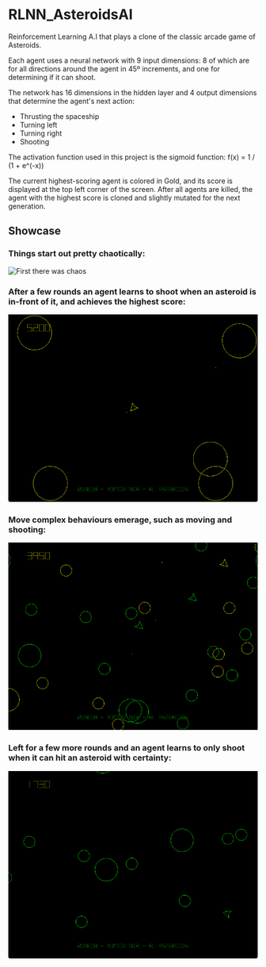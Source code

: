# RLNN_AsteroidsAI
Reinforcement Learning A.I that plays a clone of the classic arcade game of Asteroids.

Each agent uses a neural network with 9 input dimensions:
8 of which are for all directions around the agent in 45º increments, and one for determining if it can shoot.

The network has 16 dimensions in the hidden layer and 4 output dimensions that determine the agent's next action:

- Thrusting the spaceship
- Turning left
- Turning right
- Shooting

The activation function used in this project is the sigmoid function:
f(x) = 1 / (1 + e^(-x))

The current highest-scoring agent is colored in Gold, and its score is displayed at the top left corner of the screen.
After all agents are killed, the agent with the highest score is cloned and slightly mutated for the next generation.

## Showcase

### Things start out pretty chaotically:

![First there was chaos](gif01_start.gif)

### After a few rounds an agent learns to shoot when an asteroid is in-front of it, and achieves the highest score:

![Learned shooting](gif02_aiming.gif)

### Move complex behaviours emerage, such as moving and shooting:

![Learning moving and shooting](gif03_move_and_shoot.gif)

### Left for a few more rounds and an agent learns to only shoot when it can hit an asteroid with certainty:

![Restrained moving and shooting](gif04_move_and_restrained_shooting.gif)
